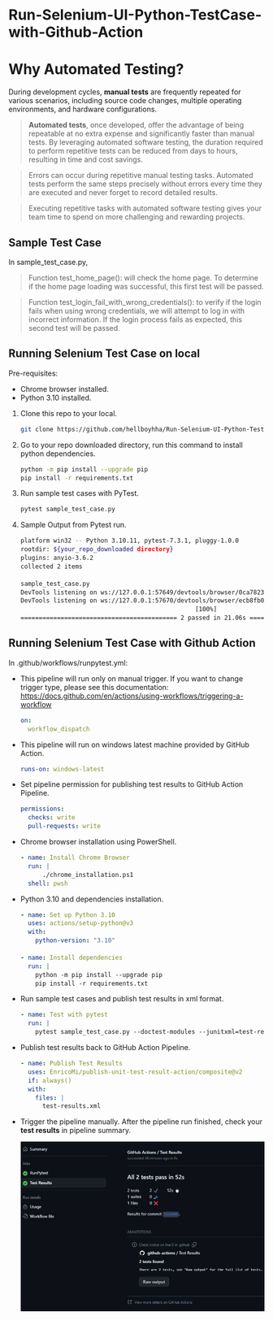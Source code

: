 
# Run-Selenium-UI-Python-TestCase-with-Github-Action

# Why Automated Testing?

During development cycles, **manual tests** are frequently repeated for various scenarios, including source code changes, multiple operating environments, and hardware configurations.
>**Automated tests**, once developed, offer the advantage of being repeatable at no extra expense and significantly faster than manual tests. By leveraging automated software testing, the duration required to perform repetitive tests can be reduced from days to hours, resulting in time and cost savings.

>Errors can occur during repetitive manual testing tasks. Automated tests perform the same steps precisely without errors every time they are executed and never forget to record detailed results.

>Executing repetitive tasks with automated software testing gives your team time to spend on more challenging and rewarding projects.

## Sample Test Case
In sample_test_case.py,

>Function test_home_page(): will check the home page. 
To determine if the home page loading was successful, this first test will be passed.

>Function test_login_fail_with_wrong_credentials(): to verify if the login fails when using wrong credentials, we will attempt to log in with incorrect information.
If the login process fails as expected, this second test will be passed.


## Running Selenium Test Case on local
Pre-requisites:
* Chrome browser installed.
* Python 3.10 installed.

1. Clone this repo to your local.
	````bash
	git clone https://github.com/hellboyhha/Run-Selenium-UI-Python-TestCase-with-Github-Action.git
	````

2. Go to your repo downloaded directory, run this command to install python dependencies.
	````bash
	python -m pip install --upgrade pip
	pip install -r requirements.txt
	````
3. Run sample test cases with PyTest.
	````bash
	pytest sample_test_case.py
	````
4. Sample Output from  Pytest run.
	````bash
	platform win32 -- Python 3.10.11, pytest-7.3.1, pluggy-1.0.0
	rootdir: ${your_repo_downloaded directory}
	plugins: anyio-3.6.2
	collected 2 items
	
	sample_test_case.py
	DevTools listening on ws://127.0.0.1:57649/devtools/browser/0ca78234-42c2-428e-8491-4128a28f1794.
	DevTools listening on ws://127.0.0.1:57670/devtools/browser/ecb8fb00-6b8f-4858-afa7-390654db8be8.                                                                                                                                                                                    
	                                                [100%]
	=========================================== 2 passed in 21.06s ==================================
	````
## Running Selenium Test Case with Github Action
In .github/workflows/runpytest.yml:
* This pipeline will run only on manual trigger. If you want to change trigger type, please see this documentation: https://docs.github.com/en/actions/using-workflows/triggering-a-workflow	
	````yaml
	on:
	  workflow_dispatch
	````
* This pipeline will run on windows latest machine provided by GitHub Action.
	````yaml
	runs-on: windows-latest
	````
* Set pipeline permission for publishing test results to GitHub Action Pipeline.
	````yaml
	permissions:
	  checks: write
	  pull-requests: write
	````
* Chrome browser installation using PowerShell.
	````yaml
    - name: Install Chrome Browser
      run: |
          ./chrome_installation.ps1
      shell: pwsh 
	````
* Python 3.10 and dependencies installation.
	````yaml
    - name: Set up Python 3.10
      uses: actions/setup-python@v3
      with:
        python-version: "3.10"
        
    - name: Install dependencies
      run: |
        python -m pip install --upgrade pip
        pip install -r requirements.txt
	````
* Run sample test cases and publish test results in xml format.
	````yaml
    - name: Test with pytest
      run: |
        pytest sample_test_case.py --doctest-modules --junitxml=test-results.xml
	````
* Publish test results back to GitHub Action Pipeline.
	````yaml
    - name: Publish Test Results
      uses: EnricoMi/publish-unit-test-result-action/composite@v2
      if: always()
      with:
        files: |
          test-results.xml
	````
* Trigger the pipeline manually. After the pipeline run finished, check your **test results** in pipeline summary.

	<img title="Test Results GitHub Action" alt="Alt text" src="/test_results_sample/Test Results GitHub Action.png">
